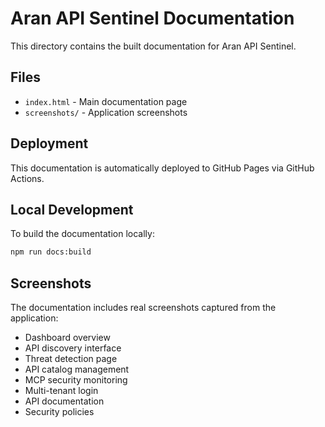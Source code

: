 
# Aran API Sentinel Documentation

This directory contains the built documentation for Aran API Sentinel.

## Files
- `index.html` - Main documentation page
- `screenshots/` - Application screenshots

## Deployment
This documentation is automatically deployed to GitHub Pages via GitHub Actions.

## Local Development
To build the documentation locally:
```bash
npm run docs:build
```

## Screenshots
The documentation includes real screenshots captured from the application:
- Dashboard overview
- API discovery interface
- Threat detection page
- API catalog management
- MCP security monitoring
- Multi-tenant login
- API documentation
- Security policies
